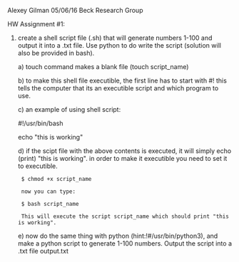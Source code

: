 Alexey Gilman
05/06/16 
Beck Research Group 

HW Assignment #1: 

1) create a shell script file (.sh) that will generate numbers 1-100 and output it into
	a .txt file. Use python to do write the script (solution will also be provided in bash). 

	a) touch command makes a blank file (touch script_name) 

	b) to make this shell file executible, the first line has to start with #! this tells the computer 
		that its an executible script and which program to use. 

	c) an example of using shell script:

	#!/usr/bin/bash 

	echo "this is working" 

	d) if the scipt file with the above contents is executed, it will simply echo (print) "this is 
		working". in order to make it executible you need to set it to executible. 

		$ chmod +x script_name 

		now you can type: 

		$ bash script_name

		This will execute the script script_name which should print "this is working". 

	e) now do the same thing with python (hint:!#/usr/bin/python3), and make a python script to 
		generate 1-100 numbers. Output the script into a .txt file output.txt 
